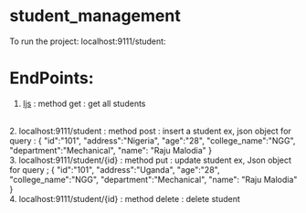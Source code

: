 # student_management
To run the project:
localhost:9111/student:

# EndPoints:
1. [ljs](localhost:9111/student) :  method get : get all students
<br>
2. localhost:9111/student : method post : insert a student
ex, json object for query : 
{
    "id":"101",
    "address":"Nigeria",
    "age":"28",
    "college_name":"NGG",
    "department":"Mechanical",
    "name": "Raju Malodia"
}
<br>
3. localhost:9111/student/{id} : method put : update student
ex, Json object for query ; 
{
    "id":"101",
    "address":"Uganda",
    "age":"28",
    "college_name":"NGG",
    "department":"Mechanical",
    "name": "Raju Malodia"
}
<br>
4. localhost:9111/student/{id} : method delete : delete student

